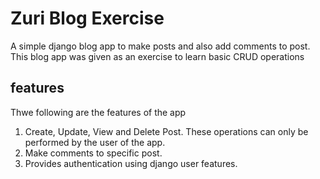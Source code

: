 # Zuri Blog Exercise

A simple django blog app to make posts and also add comments to post. This blog app was given as an exercise to learn basic CRUD operations

## features
Thwe following are the features of the app
1. Create, Update, View and Delete Post. These operations can only be performed by the user of the app.
2. Make comments to specific post.
3. Provides authentication using django user features.



